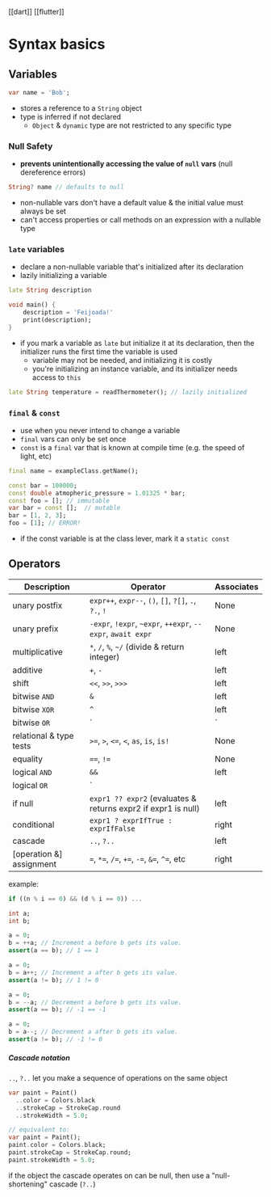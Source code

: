[[dart]] [[flutter]]

# Syntax basics
## Variables
```dart
var name = 'Bob';
```
- stores a reference to a `String` object 
- type is inferred if not declared
	- `Object` & `dynamic` type are not restricted to any specific type

### Null Safety
- **prevents unintentionally accessing the value of `null` vars** (null dereference errors)
```dart
String? name // defaults to null
```
- non-nullable vars don't have a default value & the initial value must always be set
- can't access properties or call methods on an expression with a nullable type
### `late` variables
- declare a non-nullable variable that's initialized after its declaration
- lazily initializing a variable
```dart
late String description

void main() {
	description = 'Feijoada!'
	print(description);
}
```
- if you mark a variable as `late` but initialize it at its declaration, then the initializer runs the first time the variable is used
	- variable may not be needed, and initializing it is costly
	- you're initializing an instance variable, and its initializer needs access to `this`
```dart
late String temperature = readThermometer(); // lazily initialized
```

### `final` & `const`
- use when you never intend to change a variable
- `final` vars can only be set once
- `const` is a `final` var that is known at compile time (e.g. the speed of light, etc)
```dart
final name = exampleClass.getName();

const bar = 100000;
const double atmopheric_pressure = 1.01325 * bar;
const foo = []; // immutable
var bar = const [];  // mutable
bar = [1, 2, 3];
foo = [1]; // ERROR!
```
- if the const variable is at the class lever, mark it a `static const`

## Operators
| Description                | Operator                                                      | Associates |
| -------------------------- | ------------------------------------------------------------- | ---------- |
| unary postfix              | `expr++`, `expr--`, `()`, `[]`, `?[]`, `.`, `?.`, `!`         | None       |
| unary prefix               | `-expr`, `!expr`, `~expr`, `++expr`, `--expr`, `await expr`   | None       |
| multiplicative             | `*`, `/`, `%`, `~/` (divide & return integer)                 | left       |
| additive                   | `+`, `-`                                                      | left       |
| shift                      | `<<`, `>>`, `>>>`                                             | left       |
| bitwise `AND`              | `&`                                                           | left       |
| bitwise `XOR`              | `^`                                                           | left       |
| bitwise `OR`               | `|`                                                           | left       |
| relational & type tests    | `>=`, `>`, `<=`, `<`, `as`, `is`, `is!`                       | None       |
| equality                   | `==`, `!=`                                                    | None       |
| logical `AND`              | `&&`                                                          | left       |
| logical `OR`               | `||`                                                          | left       |
| if null                    | `expr1 ?? expr2` (evaluates & returns expr2 if expr1 is null) | left       |
| conditional                | `expr1 ? exprIfTrue : exprIfFalse`                            | right      |
| cascade                    | `..`, `?..`                                                   | left       |
| \[operation &\] assignment | `=`, `*=`, `/=`, `+=`, `-=`, `&=`, `^=`, etc                  | right      |

example:
```dart
if ((n % i == 0) && (d % i == 0)) ...
```

```dart
int a;
int b;

a = 0;
b = ++a; // Increment a before b gets its value.
assert(a == b); // 1 == 1

a = 0;
b = a++; // Increment a after b gets its value.
assert(a != b); // 1 != 0

a = 0;
b = --a; // Decrement a before b gets its value.
assert(a == b); // -1 == -1

a = 0;
b = a--; // Decrement a after b gets its value.
assert(a != b); // -1 != 0
```

##### Cascade notation
`..`, `?..` let you make a sequence of operations on the same object
```dart
var paint = Paint()
  ..color = Colors.black
  ..strokeCap = StrokeCap.round
  ..strokeWidth = 5.0;

// equivalent to:
var paint = Paint();
paint.color = Colors.black;
paint.strokeCap = StrokeCap.round;
paint.strokeWidth = 5.0;
```
if the object the cascade operates on can be null, then use a "null-shortening" cascade (`?..`)